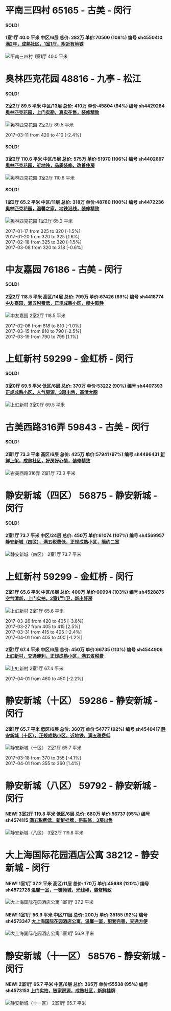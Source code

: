 # 平南三四村 65165 - 古美 - 闵行

#### SOLD!
#### 1室1厅 40.0 平米 中区/6层 总价: 282万 单价:70500 (108%) 编号 sh4550410 [满2年，成熟社区，1室1厅，附近有地铁](https://href.li/?http://sh.lianjia.com/ershoufang/sh4550410.html)

![平南三四村 1室1厅 40.0 平米](http://cdn7.dooioo.com/static/img/new-version/default_block.png)



    


# 奥林匹克花园 48816 - 九亭 - 松江

#### SOLD!
#### 2室2厅 89.5 平米 中区/13层 总价: 410万 单价:45804 (94%) 编号 sh4429284 [奥林匹克花园，上门实勘，真实在售，装修精致](https://href.li/?http://sh.lianjia.com/ershoufang/sh4429284.html)

![奥林匹克花园 2室2厅 89.5 平米](http://cdn1.dooioo.com/fetch/vp/fy/gi/20161211/008aeca8-3c69-4fd0-b64f-2a3ad1bed3fa.jpg_200x150.jpg)

2017-03-11 from 420 to 410 [-2.4%]

    
#### SOLD!
#### 3室2厅 110.6 平米 中区/5层 总价: 575万 单价:51970 (106%) 编号 sh4402697 [奥林匹克花园，近地铁，品质装修，改善住房](https://href.li/?http://sh.lianjia.com/ershoufang/sh4402697.html)

![奥林匹克花园 3室2厅 110.6 平米](http://cdn1.dooioo.com/fetch/vp/fy/gi/20161123/5282b721-1985-4621-b335-e272fac172aa.jpg_200x150.jpg)



    
#### SOLD!
#### 1室2厅 65.2 平米 中区/11层 总价: 318万 单价:48780 (100%) 编号 sh4472236 [奥林匹克花园，温馨之家，地铁沿线，装修精致](https://href.li/?http://sh.lianjia.com/ershoufang/sh4472236.html)

![奥林匹克花园 1室2厅 65.2 平米](http://cdn1.dooioo.com/fetch/vp/fy/gi/20170108/d7731a89-35cf-4c51-8f62-f5e545fa3c16.jpg_200x150.jpg)

2017-01-17 from 325 to 320 [-1.5%]<br />2017-01-20 from 320 to 325 [1.6%]<br />2017-02-18 from 325 to 320 [-1.5%]<br />2017-03-08 from 320 to 318 [-0.6%]

    


# 中友嘉园 76186 - 古美 - 闵行

#### SOLD!
#### 2室2厅 118.5 平米 高区/14层 总价: 799万 单价:67426 (89%) 编号 sh4418774 [中友嘉园，满五税费低，正规成熟小区，闹中取静](https://href.li/?http://sh.lianjia.com/ershoufang/sh4418774.html)

![中友嘉园 2室2厅 118.5 平米](http://cdn1.dooioo.com/fetch/vp/fy/gi/20161202/56443b8d-1212-44e0-a56f-a5256b53150d.jpg_200x150.jpg)

2017-02-06 from 818 to 810 [-1.0%]<br />2017-03-15 from 810 to 790 [-2.5%]<br />2017-03-19 from 790 to 799 [1.1%]

    


# 上虹新村 59299 - 金虹桥 - 闵行

#### SOLD!
#### 3室0厅 69.5 平米 低区/6层 总价: 370万 单价:53222 (90%) 编号 sh4407393 [正规成熟小区，人气房源，3房出售，高清大图](https://href.li/?http://sh.lianjia.com/ershoufang/sh4407393.html)

![上虹新村 3室0厅 69.5 平米](http://cdn1.dooioo.com/fetch/vp/fy/gi/20160913/8207de25-eb42-488b-8ea7-df4b8f5be016.jpg_200x150.jpg)



    


# 古美西路316弄 59843 - 古美 - 闵行

#### SOLD!
#### 2室1厅 73.3 平米 高区/6层 总价: 425万 单价:57941 (97%) 编号 sh4496431 [新鲜上架，成熟社区，好房好心情，装修精致](https://href.li/?http://sh.lianjia.com/ershoufang/sh4496431.html)

![古美西路316弄 2室1厅 73.3 平米](http://cdn7.dooioo.com/static/img/new-version/default_block.png)



    


# 静安新城（四区） 56875 - 静安新城 - 闵行

#### SOLD!
#### 2室1厅 73.7 平米 中区/24层 总价: 450万 单价:61074 (107%) 编号 sh4569957 [静安新城（四区），满五税费低，正规成熟小区，简约二室](https://href.li/?http://sh.lianjia.com/ershoufang/sh4569957.html)

![静安新城（四区） 2室1厅 73.7 平米](http://cdn7.dooioo.com/static/img/new-version/default_block.png)



    


# 上虹新村 59299 - 金虹桥 - 闵行

#### 2室1厅 65.6 平米 中区/6层 总价: 400万 单价:60994 (103%) 编号 sh4528875 [空气清新，上门实拍，2室1厅1卫，新出好房](https://href.li/?http://sh.lianjia.com/ershoufang/sh4528875.html)

![上虹新村 2室1厅 65.6 平米](http://cdn1.dooioo.com/fetch/vp/fy/gi/20161203/3620c89b-1fb0-43dc-a2f9-6c41eb16a8f5.jpg_200x150.jpg)

2017-03-26 from 420 to 405 [-3.6%]<br />2017-03-27 from 405 to 415 [2.5%]<br />2017-03-31 from 415 to 405 [-2.4%]<br />2017-04-01 from 405 to 400 [-1.2%]

    
#### 2室1厅 67.4 平米 中区/6层 总价: 450万 单价:66735 (113%) 编号 sh4544906 [上虹新村，交通便利，正规成熟小区，满五省税费](https://href.li/?http://sh.lianjia.com/ershoufang/sh4544906.html)

![上虹新村 2室1厅 67.4 平米](http://cdn1.dooioo.com/fetch/vp/fy/gi/20170311/5cfa6327-39b4-4cdc-81e5-ef2b394b826d.jpg_200x150.jpg)

2017-04-01 from 460 to 450 [-2.2%]

    


# 静安新城（十区） 59286 - 静安新城 - 闵行

#### 2室1厅 65.7 平米 低区/6层 总价: 360万 单价:54777 (92%) 编号 sh4540417 [静安新城（十区），正规成熟小区，近地铁，满五税费低](https://href.li/?http://sh.lianjia.com/ershoufang/sh4540417.html)

![静安新城（十区） 2室1厅 65.7 平米](http://cdn1.dooioo.com/fetch/vp/fy/gi/20160115/24d1341b-0615-466a-983d-620468e75c87.jpg_200x150.jpg)

2017-03-18 from 370 to 355 [-4.1%]<br />2017-04-01 from 355 to 360 [1.4%]

    


# 静安新城（八区） 59792 - 静安新城 - 闵行

#### NEW! 3室2厅 119.8 平米 低区/6层 总价: 680万 单价:56737 (95%) 编号 sh4574115 [满五税费低，新鲜挂牌，带装修，3房出售](https://href.li/?http://sh.lianjia.com/ershoufang/sh4574115.html)

![静安新城（八区） 3室2厅 119.8 平米](http://cdn7.dooioo.com/static/img/new-version/default_block.png)

    


# 大上海国际花园酒店公寓 38212 - 静安新城 - 闵行

#### NEW! 1室1厅 37.2 平米 高区/11层 总价: 170万 单价:45698 (120%) 编号 sh4572728 [温馨一室，一链倾城，光线棒，装修精致](https://href.li/?http://sh.lianjia.com/ershoufang/sh4572728.html)

![大上海国际花园酒店公寓 1室1厅 37.2 平米](http://cdn1.dooioo.com/fetch/vp/fy/gi/2014/0419/92984327017F46478DAE04D26C305EFF.jpg_200x150.jpg)

    
#### NEW! 1室1厅 56.9 平米 中区/11层 总价: 200万 单价:35155 (92%) 编号 sh4573347 [大上海国际花园酒店公寓，温馨一室，配套完善，交通方便](https://href.li/?http://sh.lianjia.com/ershoufang/sh4573347.html)

![大上海国际花园酒店公寓 1室1厅 56.9 平米](http://cdn1.dooioo.com/fetch/vp/fy/gi/2014/0430/5A3956D5362248CDB63DA74CC9B3728D.jpg_200x150.jpg)

    


# 静安新城（十一区） 58576 - 静安新城 - 闵行

#### NEW! 2室1厅 65.7 平米 中区/6层 总价: 365万 单价:55538 (95%) 编号 sh4573153 [上门实拍，链家房源，成熟社区，新鲜挂牌](https://href.li/?http://sh.lianjia.com/ershoufang/sh4573153.html)

![静安新城（十一区） 2室1厅 65.7 平米](http://cdn1.dooioo.com/fetch/vp/fy/gi/20161016/e4221761-97c8-437e-9d91-92536192ce0c.jpg_200x150.jpg)

    


